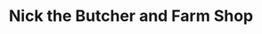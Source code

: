 ---
title: "Nick the Butcher and Farm Shop"
url: /hartfield/nick-the-butcher-and-farm-shop/
shop: butcher
---